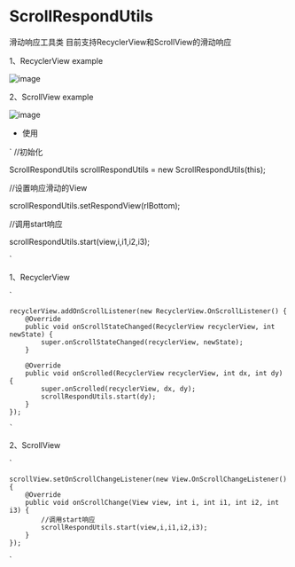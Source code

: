 # ScrollRespondUtils
滑动响应工具类
目前支持RecyclerView和ScrollView的滑动响应

1、RecyclerView example

![image](https://github.com/UseLived/ScrollRespondUtils/blob/master/app/src/main/res/drawable/recyclerview.gif)

2、ScrollView example

![image](https://github.com/UseLived/ScrollRespondUtils/blob/master/app/src/main/res/drawable/scrollview.gif)


* 使用

`
//初始化

ScrollRespondUtils scrollRespondUtils = new ScrollRespondUtils(this);

//设置响应滑动的View

scrollRespondUtils.setRespondView(rlBottom);

//调用start响应

scrollRespondUtils.start(view,i,i1,i2,i3);

`

1、RecyclerView

`

    recyclerView.addOnScrollListener(new RecyclerView.OnScrollListener() {
        @Override
        public void onScrollStateChanged(RecyclerView recyclerView, int newState) {
            super.onScrollStateChanged(recyclerView, newState);
        }

        @Override
        public void onScrolled(RecyclerView recyclerView, int dx, int dy) {
            super.onScrolled(recyclerView, dx, dy);
            scrollRespondUtils.start(dy);
        }
    });

    `

2、ScrollView

`

    scrollView.setOnScrollChangeListener(new View.OnScrollChangeListener() {
        @Override
        public void onScrollChange(View view, int i, int i1, int i2, int i3) {
            //调用start响应
            scrollRespondUtils.start(view,i,i1,i2,i3);
        }
    });
    
`
